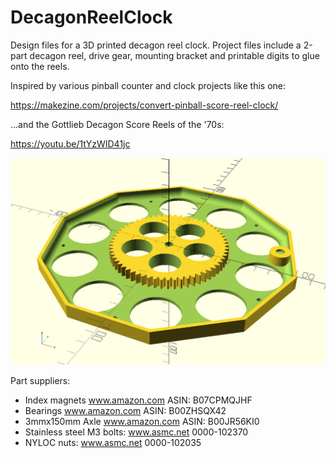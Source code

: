 # DecagonReelClock
Design files for a 3D printed decagon reel clock.  Project files include a 2-part 
decagon reel, drive gear, mounting bracket and printable digits to glue onto the reels.

Inspired by various pinball counter and clock projects like this one:

https://makezine.com/projects/convert-pinball-score-reel-clock/

...and the Gottlieb Decagon Score Reels of the '70s:

https://youtu.be/1tYzWID41jc

![Decagon Back](/openscad/decagonReel-bottom.png)

Part suppliers:

* Index magnets www.amazon.com ASIN: B07CPMQJHF
* Bearings www.amazon.com ASIN: B00ZHSQX42
* 3mmx150mm Axle www.amazon.com ASIN: B00JR56KI0
* Stainless steel M3 bolts: www.asmc.net 0000-102370
* NYLOC nuts: www.asmc.net 0000-102035
